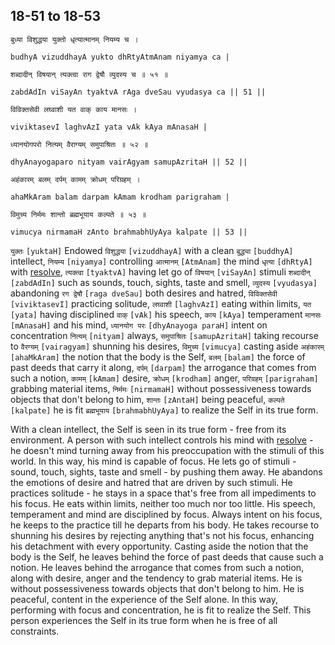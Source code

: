 ## 18-51 to 18-53


```shloka-sa
बुध्या विशुद्धया युक्तो धृत्यात्मानम् नियम्य च ।
```
```shloka-sa-hk
budhyA vizuddhayA yukto dhRtyAtmAnam niyamya ca |
```
```shloka-sa
शब्दादीन् विषयान् त्यक्त्वा राग द्वेषौ व्युदस्य च ॥ ५१ ॥
```
```shloka-sa-hk
zabdAdIn viSayAn tyaktvA rAga dveSau vyudasya ca || 51 ||
```

```shloka-sa
विविक्तसेवी लघ्वाशी यत वाक् काय मानसः ।
```
```shloka-sa-hk
viviktasevI laghvAzI yata vAk kAya mAnasaH |
```
```shloka-sa
ध्यानयोगपरो नित्यम् वैराग्यम् समुपाश्रितः ॥ ५२ ॥
```
```shloka-sa-hk
dhyAnayogaparo nityam vairAgyam samupAzritaH || 52 ||
```

```shloka-sa
अहंकारम् बलम् दर्पम् कामम् क्रोधम् परिग्रहम् ।
```
```shloka-sa-hk
ahaMkAram balam darpam kAmam krodham parigraham |
```
```shloka-sa
विमुच्य निर्ममः शान्तो ब्रह्मभूयाय कल्पते ॥ ५३ ॥
```
```shloka-sa-hk
vimucya nirmamaH zAnto brahmabhUyAya kalpate || 53 ||
```

`युक्तः` `[yuktaH]` Endowed `विशुद्धया` `[vizuddhayA]` with a clean `बुद्ध्या` `[buddhyA]` intellect, `नियम्य` `[niyamya]` controlling `आत्मानम्` `[AtmAnam]` the mind `धृत्या` `[dhRtyA]` with [resolve](intellect_and_resolve), `त्यक्त्वा` `[tyaktvA]` having let go of `विषयान्` `[viSayAn]` stimuli `शब्दादीन्` `[zabdAdIn]` such as sounds, touch, sights, taste and smell, `व्युदस्य` `[vyudasya]` abandoning `रग द्वेषौ` `[raga dveSau]` both desires and hatred,
`विविक्तसेवी` `[viviktasevI]` practicing solitude, `लघ्वाशी` `[laghvAzI]` eating within limits, `यत` `[yata]` having disciplined `वाक्` `[vAk]` his speech, `काय` `[kAya]` temperament `मानसः` `[mAnasaH]` and his mind, `ध्यानयोग परः` `[dhyAnayoga paraH]` intent on concentration `नित्यम्` `[nityam]` always, `समुपाश्रितः` `[samupAzritaH]` taking recourse to `वैरग्यम्` `[vairagyam]` shunning his desires,
`विमुच्य` `[vimucya]` casting aside `अहंकारम्` `[ahaMkAram]` the notion that the body is the Self, `बलम्` `[balam]` the force of past deeds that carry it along, `दर्पम्` `[darpam]` the arrogance that comes from such a notion, `कामम्` `[kAmam]` desire, `क्रोधम्` `[krodham]` anger, `परिग्रहम्` `[parigraham]` grabbing material items, `निर्ममः` `[nirmamaH]` without possessiveness towards objects that don't belong to him, `शान्तः` `[zAntaH]` being peaceful, `कल्पते` `[kalpate]` he is fit `ब्रह्मभूयाय` `[brahmabhUyAya]` to realize the Self in its true form.

With a clean intellect, the Self is seen in its true form - free from its environment. 
A person with such intellect controls his mind with [resolve](intellect_and_resolve) - he doesn't mind turning away from his preoccupation with the stimuli of this world. In this way, his mind is capable of focus. He lets go of stimuli - sound, touch, sights, taste and smell - by pushing them away. 
He abandons the emotions of desire and hatred that are driven by such stimuli. 
He practices solitude - he stays in a space that's free from all impediments to his focus. 
He eats within limits, neither too much nor too little. 
His speech, temperament and mind are disciplined by focus. Always intent on his focus, he keeps to the practice till he departs from his body. He takes recourse to shunning his desires by rejecting anything that's not his focus, enhancing his detachment with every opportunity.
Casting aside the notion that the body is the Self, he leaves behind the force of past deeds that cause such a notion. He leaves behind the arrogance that comes from such a notion, along with desire, anger and the tendency to grab material items. 
He is without possessiveness towards objects that don't belong to him. He is peaceful, content in the experience of the Self alone.
In this way, performing with focus and concentration, he is fit to realize the Self. This person experiences the Self in its true form when he is free of all constraints.

